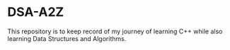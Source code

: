 # DSA-A2Z

This repository is to keep record of my journey of learning C++ while also learning Data Structures and Algorithms.
